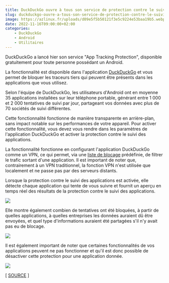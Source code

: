 ```yaml
---
title: DuckDuckGo ouvre à tous son service de protection contre le suivi des applications
slug: duckduckgo-ouvre-a-tous-son-service-de-protection-contre-le-suivi-des-applications
image: https://azlinux.fr/uploads/d09e5f5b50121f3e5c9224e53baa19b5.webp
date: 2022-11-16T09:00:00+02:00
categories:
    - DuckDuckGo
    - Android
    - Utilitaires
---
```


DuckDuckGo a lancé hier son service "App Tracking Protection", disponible gratuitement pour toute personne possédant un Android.

La fonctionnalité est disponible dans l'application [DuckDuckGo](https://play.google.com/store/apps/details?id=com.duckduckgo.mobile.android) et vous permet de bloquer les traceurs tiers qui peuvent être présents dans les applications que vous utilisez.

Selon l'équipe de DuckDuckGo, les utilisateurs d'Android ont en moyenne 35 applications installées sur leur téléphone portable, générant entre 1 000 et 2 000 tentatives de suivi par jour, partageant vos données avec plus de 70 sociétés de suivi différentes.

Cette fonctionnalité fonctionne de manière transparente en arrière-plan, sans impact notable sur les performances de votre appareil. Pour activer cette fonctionnalité, vous devez vous rendre dans les paramètres de l'application DuckDuckGo et activer la protection contre le suivi des applications.

La fonctionnalité fonctionne en configurant l'application DuckDuckGo comme un VPN, ce qui permet, via une [liste de blocage](https://github.com/duckduckgo/tracker-blocklists/tree/main/app) prédéfinie, de filtrer le trafic sortant d'une application. Il est important de noter que, contrairement à un VPN traditionnel, la fonction VPN n'est utilisée que localement et ne passe pas par des serveurs distants.

Lorsque la protection contre le suivi des applications est activée, elle détecte chaque application qui tente de vous suivre et fournit un aperçu en temps réel des résultats de la protection contre le suivi des applications.

![](https://azlinux.fr/uploads/5fe9d8fe6fbf5b8db5d6f102123ccc76.webp)

Elle montre également combien de tentatives ont été bloquées, à partir de quelles applications, à quelles entreprises les données auraient dû être envoyées, et quel type d'informations auraient été partagées s'il n'y avait pas eu de blocage.

![](https://azlinux.fr/uploads/e8fdc472c5af93f9c9ea9681ceeaf3d7.webp)

Il est également important de noter que certaines fonctionnalités de vos applications peuvent ne pas fonctionner et qu'il est donc possible de désactiver cette protection pour une application donnée.

![](https://azlinux.fr/uploads/11dd1a5be50574a2a9778adffe83c249.webp)

[ [SOURCE](https://spreadprivacy.com/app-tracking-protection-open-beta/) ]
